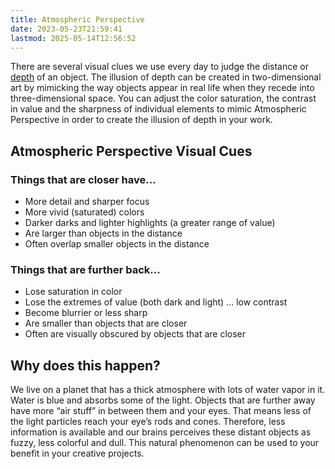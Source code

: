 ```yaml
---
title: Atmospheric Perspective
date: 2023-05-23T21:59:41
lastmod: 2025-05-14T12:56:52
---
```


There are several visual clues we use every day to judge the distance or [depth](depth.md) of an object. The illusion of depth can be created in two-dimensional art by mimicking the way objects appear in real life when they recede into three-dimensional space. You can adjust the color saturation, the contrast in value and the sharpness of individual elements to mimic Atmospheric Perspective in order to create the illusion of depth in your work.

## Atmospheric Perspective Visual Cues

### Things that are closer have...

- More detail and sharper focus
- More vivid (saturated) colors
- Darker darks and lighter highlights (a greater range of value)
- Are larger than objects in the distance
- Often overlap smaller objects in the distance

### Things that are further back...

- Lose saturation in color
- Lose the extremes of value (both dark and light) ... low contrast
- Become blurrier or less sharp
- Are smaller than objects that are closer
- Often are visually obscured by objects that are closer

## Why does this happen?

We live on a planet that has a thick atmosphere with lots of water vapor in it. Water is blue and absorbs some of the light. Objects that are further away have more “air stuff” in between them and your eyes. That means less of the light particles reach your eye’s rods and cones. Therefore, less information is available and our brains perceives these distant objects as fuzzy, less colorful and dull. This natural phenomenon can be used to your benefit in your creative projects.

